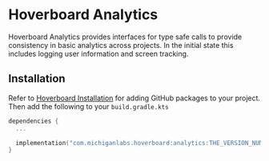 # Hoverboard Analytics

Hoverboard Analytics provides interfaces for type safe calls to provide consistency in basic analytics across projects. In the initial state this includes logging user information and screen tracking.

## Installation

Refer to [Hoverboard Installation](../README.md) for adding GitHub packages to your project. Then add the following to your `build.gradle.kts`


```kotlin
dependencies {
  ...

  implementation("com.michiganlabs.hoverboard:analytics:THE_VERSION_NUMBER")
}
```